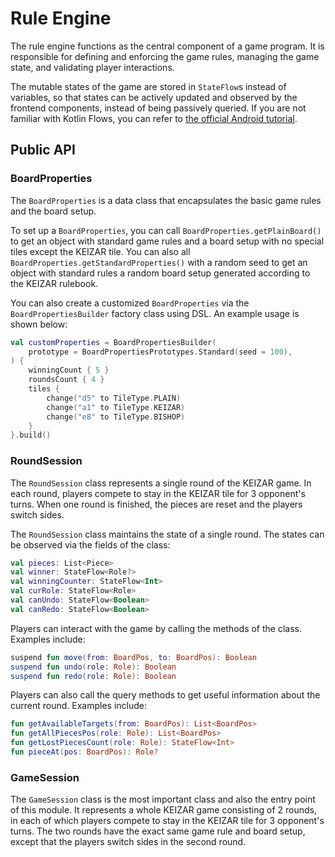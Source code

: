 # Rule Engine

The rule engine functions as the central component of a game program.
It is responsible for defining and enforcing the game rules, managing the game state, and 
validating player interactions.

The mutable states of the game are stored in `StateFlow`s instead of variables, so that states
can be actively updated and observed by the frontend components, instead of being passively queried.
If you are not familiar with Kotlin Flows, you can refer to [the official Android tutorial](https://developer.android.com/kotlin/flow).


## Public API

### BoardProperties
The `BoardProperties` is a data class that encapsulates the basic game rules and 
the board setup. 

To set up a `BoardProperties`, you can call `BoardProperties.getPlainBoard()`
to get an object with standard game rules and a board setup with no special tiles except the 
KEIZAR tile. You can also all `BoardProperties.getStandardProperties()` with a random seed to 
get an object with standard rules a random board setup generated according to the KEIZAR rulebook.

You can also create a customized `BoardProperties` via the `BoardPropertiesBuilder` factory class
using DSL. An example usage is shown below:
```kotlin
val customProperties = BoardPropertiesBuilder(
    prototype = BoardPropertiesPrototypes.Standard(seed = 100),
) {
    winningCount { 5 }
    roundsCount { 4 }
    tiles {
        change("d5" to TileType.PLAIN)
        change("a1" to TileType.KEIZAR)
        change("e8" to TileType.BISHOP)
    }
}.build()
```

### RoundSession
The `RoundSession` class represents a single round of the KEIZAR game. 
In each round, players compete to stay in the KEIZAR tile for 3 opponent's turns.
When one round is finished, the pieces are reset and the players switch sides.

The `RoundSession` class maintains the state of a single round. The states can be observed via
the fields of the class:
```kotlin
val pieces: List<Piece>
val winner: StateFlow<Role?>
val winningCounter: StateFlow<Int>
val curRole: StateFlow<Role>
val canUndo: StateFlow<Boolean>
val canRedo: StateFlow<Boolean>
```

Players can interact with the game by calling the methods of the class. Examples include:
```kotlin
suspend fun move(from: BoardPos, to: BoardPos): Boolean
suspend fun undo(role: Role): Boolean
suspend fun redo(role: Role): Boolean
```

Players can also call the query methods to get useful information about the current round. Examples include:
```kotlin
fun getAvailableTargets(from: BoardPos): List<BoardPos>
fun getAllPiecesPos(role: Role): List<BoardPos>
fun getLostPiecesCount(role: Role): StateFlow<Int>
fun pieceAt(pos: BoardPos): Role?
```

### GameSession
The `GameSession` class is the most important class and also the entry point of this module. 
It represents a whole KEIZAR game consisting of 2 rounds, in each of which players compete to
stay in the KEIZAR tile for 3 opponent's turns. The two rounds have the exact same game rule and 
board setup, except that the players switch sides in the second round.

